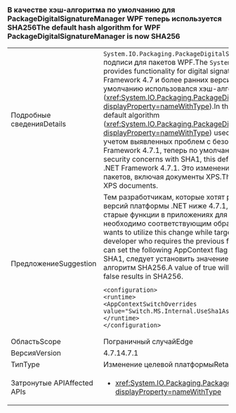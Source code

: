 ### <a name="the-default-hash-algorithm-for-wpf-packagedigitalsignaturemanager-is-now-sha256"></a><span data-ttu-id="22816-101">В качестве хэш-алгоритма по умолчанию для PackageDigitalSignatureManager WPF теперь используется SHA256</span><span class="sxs-lookup"><span data-stu-id="22816-101">The default hash algorithm for WPF PackageDigitalSignatureManager is now SHA256</span></span>

|   |   |
|---|---|
|<span data-ttu-id="22816-102">Подробные сведения</span><span class="sxs-lookup"><span data-stu-id="22816-102">Details</span></span>|<span data-ttu-id="22816-103"><code>System.IO.Packaging.PackageDigitalSignatureManager</code> реализует функции цифровой подписи для пакетов WPF.</span><span class="sxs-lookup"><span data-stu-id="22816-103">The <code>System.IO.Packaging.PackageDigitalSignatureManager</code> provides functionality for digital signatures in relation to WPF packages.</span></span>  <span data-ttu-id="22816-104">В .NET Framework 4.7 и более ранних версиях для подписывания частей пакетов по умолчанию использовался хэш-алгоритм SHA1 (<xref:System.IO.Packaging.PackageDigitalSignatureManager.DefaultHashAlgorithm?displayProperty=nameWithType>).</span><span class="sxs-lookup"><span data-stu-id="22816-104">In the .NET Framework 4.7 and earlier versions, the default algorithm (<xref:System.IO.Packaging.PackageDigitalSignatureManager.DefaultHashAlgorithm?displayProperty=nameWithType>) used for signing parts of a package was SHA1.</span></span>  <span data-ttu-id="22816-105">С учетом выявленных проблем с безопасностью SHA1, начиная с версии .NET Framework 4.7.1, теперь по умолчанию используется алгоритм SHA256.</span><span class="sxs-lookup"><span data-stu-id="22816-105">Due to recent security concerns with SHA1, this default has been changed to SHA256 starting with the .NET Framework 4.7.1.</span></span>  <span data-ttu-id="22816-106">Это изменение затрагивает все операции подписывания пакетов, включая документы XPS.</span><span class="sxs-lookup"><span data-stu-id="22816-106">This change affects all package signing, including XPS documents.</span></span>|
|<span data-ttu-id="22816-107">Предложение</span><span class="sxs-lookup"><span data-stu-id="22816-107">Suggestion</span></span>|<span data-ttu-id="22816-108">Тем разработчикам, которые хотят реализовать это изменение в приложениях для версий платформы .NET ниже 4.7.1, а также тем, кому необходимо использовать старые функции в приложениях для версии .NET 4.7.1 или более поздних, необходимо соответствующим образом установить флаг AppContext.</span><span class="sxs-lookup"><span data-stu-id="22816-108">A developer who wants to utilize this change while targeting a framework version below .NET 4.7.1 or a developer who requires the previous functionality while targeting .NET 4.7.1 or greater can set the following AppContext flag appropriately.</span></span>  <span data-ttu-id="22816-109">Чтобы использовать алгоритм SHA1, следует установить значение true. Значение false позволяет использовать алгоритм SHA256.</span><span class="sxs-lookup"><span data-stu-id="22816-109">A value of true will result in SHA1 being used as the default algorithm; false results in SHA256.</span></span><pre><code class="language-xml">&lt;configuration&gt;&#13;&#10;&lt;runtime&gt;&#13;&#10;&lt;AppContextSwitchOverrides value=&quot;Switch.MS.Internal.UseSha1AsDefaultHashAlgorithmForDigitalSignatures=true&quot;/&gt;&#13;&#10;&lt;/runtime&gt;&#13;&#10;&lt;/configuration&gt;&#13;&#10;</code></pre>|
|<span data-ttu-id="22816-110">Область</span><span class="sxs-lookup"><span data-stu-id="22816-110">Scope</span></span>|<span data-ttu-id="22816-111">Пограничный случай</span><span class="sxs-lookup"><span data-stu-id="22816-111">Edge</span></span>|
|<span data-ttu-id="22816-112">Версия</span><span class="sxs-lookup"><span data-stu-id="22816-112">Version</span></span>|<span data-ttu-id="22816-113">4.7.1</span><span class="sxs-lookup"><span data-stu-id="22816-113">4.7.1</span></span>|
|<span data-ttu-id="22816-114">Тип</span><span class="sxs-lookup"><span data-stu-id="22816-114">Type</span></span>|<span data-ttu-id="22816-115">Изменение целевой платформы</span><span class="sxs-lookup"><span data-stu-id="22816-115">Retargeting</span></span>|
|<span data-ttu-id="22816-116">Затронутые API</span><span class="sxs-lookup"><span data-stu-id="22816-116">Affected APIs</span></span>|<ul><li><xref:System.IO.Packaging.PackageDigitalSignatureManager.DefaultHashAlgorithm?displayProperty=nameWithType></li></ul>|

